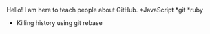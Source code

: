 Hello! I am here to teach people about GitHub.
*JavaScript
*git
*ruby
* Killing history using git rebase 

